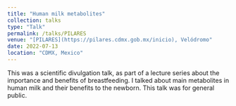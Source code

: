 ```yaml
---
title: "Human milk metabolites"
collection: talks
type: "Talk"
permalink: /talks/PILARES
venue: "[PILARES](https://pilares.cdmx.gob.mx/inicio), Velódromo"
date: 2022-07-13
location: "CDMX, Mexico"
---
```


This was a scientific divulgation talk, as part of a lecture series about the importance and benefits of breastfeeding. I talked about main metabolites in human milk and their benefits to the newborn. This talk was for general public.
